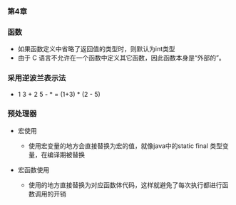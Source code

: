 ### 第4章

### 函数
 * 如果函数定义中省略了返回值的类型时，则默认为int类型
 * 由于 C 语言不允许在一个函数中定义其它函数，因此函数本身是“外部的”。
 
### 采用逆波兰表示法
 * 1 3 + 2 5 - * = (1+3) * (2 - 5) 
 
 
### 预处理器
 * 宏使用
   + 使用宏变量的地方会直接替换为宏的值，就像java中的static final 类型变量，在编译期被替换
   
 * 宏函数使用
   + 使用的地方直接替换为对应函数体代码，这样就避免了每次执行都进行函数调用的开销
   
 